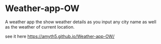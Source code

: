 # Weather-app-OW
A weather app the show weather details as you input any city name as well as the weather of current location.

see it here
https://amyth5.github.io/Weather-app-OW/
